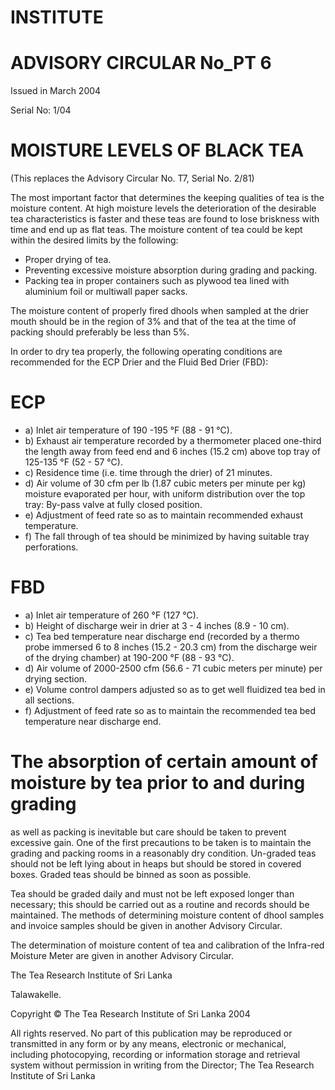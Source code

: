 # INSTITUTE

# ADVISORY CIRCULAR No_PT 6

Issued in March 2004

Serial No: 1/04

# MOISTURE LEVELS OF BLACK TEA

(This replaces the Advisory Circular No. T7, Serial No. 2/81)

The most important factor that determines the keeping qualities of tea is the moisture content. At high moisture levels the deterioration of the desirable tea characteristics is faster and these teas are found to lose briskness with time and end up as flat teas. The moisture content of tea could be kept within the desired limits by the following:

- Proper drying of tea.
- Preventing excessive moisture absorption during grading and packing.
- Packing tea in proper containers such as plywood tea lined with aluminium foil or multiwall paper sacks.

The moisture content of properly fired dhools when sampled at the drier mouth should be in the region of 3% and that of the tea at the time of packing should preferably be less than 5%.

In order to dry tea properly, the following operating conditions are recommended for the ECP Drier and the Fluid Bed Drier (FBD):

# ECP

- a) Inlet air temperature of 190 -195 °F (88 - 91 °C).
- b) Exhaust air temperature recorded by a thermometer placed one-third the length away from feed end and 6 inches (15.2 cm) above top tray of 125-135 °F (52 - 57 °C).
- c) Residence time (i.e. time through the drier) of 21 minutes.
- d) Air volume of 30 cfm per lb (1.87 cubic meters per minute per kg) moisture evaporated per hour, with uniform distribution over the top tray: By-pass valve at fully closed position.
- e) Adjustment of feed rate so as to maintain recommended exhaust temperature.
- f) The fall through of tea should be minimized by having suitable tray perforations.

# FBD

- a) Inlet air temperature of 260 °F (127 °C).
- b) Height of discharge weir in drier at 3 - 4 inches (8.9 - 10 cm).
- c) Tea bed temperature near discharge end (recorded by a thermo probe immersed 6 to 8 inches (15.2 - 20.3 cm) from the discharge weir of the drying chamber) at 190-200 °F (88 - 93 °C).
- d) Air volume of 2000-2500 cfm (56.6 - 71 cubic meters per minute) per drying section.
- e) Volume control dampers adjusted so as to get well fluidized tea bed in all sections.
- f) Adjustment of feed rate so as to maintain the recommended tea bed temperature near discharge end.
# The absorption of certain amount of moisture by tea prior to and during grading

as well as packing is inevitable but care should be taken to prevent excessive gain. One of the first precautions to be taken is to maintain the grading and packing rooms in a reasonably dry condition. Un-graded teas should not be left lying about in heaps but should be stored in covered boxes. Graded teas should be binned as soon as possible.

Tea should be graded daily and must not be left exposed longer than necessary; this should be carried out as a routine and records should be maintained. The methods of determining moisture content of dhool samples and invoice samples should be given in another Advisory Circular.

The determination of moisture content of tea and calibration of the Infra-red Moisture Meter are given in another Advisory Circular.

The Tea Research Institute of Sri Lanka

Talawakelle.

Copyright © The Tea Research Institute of Sri Lanka 2004

All rights reserved. No part of this publication may be reproduced or transmitted in any form or by any means, electronic or mechanical, including photocopying, recording or information storage and retrieval system without permission in writing from the Director; The Tea Research Institute of Sri Lanka